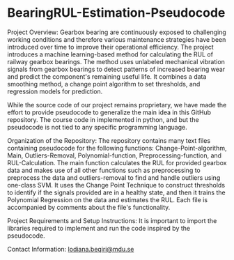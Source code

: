 # BearingRUL-Estimation-Pseudocode
Project Overview:
Gearbox bearing are continuously exposed to challenging working conditions and therefore various maintenance strategies have been introduced over time to improve their operational efficiency. The project introduces a machine learning-based method for calculating the RUL of railway gearbox bearings. The method uses unlabeled mechanical vibration signals from gearbox bearings to detect patterns of increased bearing wear and predict the component's remaining useful life. It combines a data smoothing method, a change point algorithm to set thresholds, and regression models for prediction.

While the source code of our project remains proprietary, we have made the effort to provide pseudocode to generalize the main idea in this GitHub repository.
The course code in implemented in python, and but the pseudocode is not tied to any specific programming language.

Organization of the Repository:
The repository contains many text files containing pseudocode for the following functions: Change-Point-algorithm, Main, Outliers-Removal, Polynomial-function, Preprocessing-function, and RUL-Calculation.
The main function calculates the RUL for provided gearbox data and makes use of all other functions such as preprocessing to preprocess the data and outliers-removal to find and handle outliers using one-class SVM. It uses the Change Point Technique to construct thresholds to identify if the signals provided are in a healthy state, and then it trains the Polynomial Regression on the data and estimates the RUL. Each file is accompanied by comments about the file's functionality. 

Project Requirements and Setup Instructions:
It is important to import the libraries required to implement and run the code inspired by the pseudocode.


Contact Information: lodiana.beqiri@mdu.se
